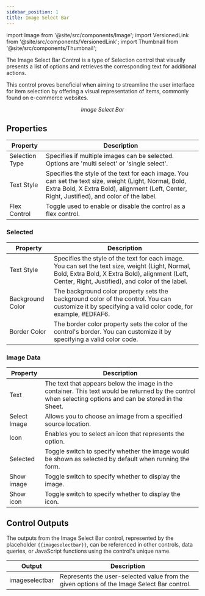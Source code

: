 ```yaml
---
sidebar_position: 1
title: Image Select Bar
---
```


import Image from '@site/src/components/Image'; import VersionedLink from '@site/src/components/VersionedLink'; import
Thumbnail from '@site/src/components/Thumbnail';

The Image Select Bar Control is a type of Selection control that visually presents a list of options and retrieves the corresponding text for additional actions.

This control proves beneficial when aiming to streamline the user interface for item selection by offering a visual representation of items, commonly found on e-commerce websites.


<figure>
  <Thumbnail src="/img/reference/controls/image-bar/preview.jpeg" alt="Image Select Bar" />
  <figcaption align = "center"><i>Image Select Bar</i></figcaption>
</figure>


## Properties

| Property        | Description                                                                                                                      |
|-----------------|----------------------------------------------------------------------------------------------------------------------------------|
| Selection Type  | Specifies if multiple images can be selected. Options are 'multi select' or 'single select'.                                   |
| Text Style      | Specifies the style of the text for each image. You can set the text size, weight (Light, Normal, Bold, Extra Bold, X Extra Bold), alignment (Left, Center, Right, Justified), and color of the label. |
| Flex Control    | Toggle used to enable or disable the control as a flex control.                                                                  |


### Selected 

| Property           | Description                                                                                                                               |
|--------------------|-------------------------------------------------------------------------------------------------------------------------------------------|
| Text Style         | Specifies the style of the text for each image. You can set the text size, weight (Light, Normal, Bold, Extra Bold, X Extra Bold), alignment (Left, Center, Right, Justified), and color of the label. |
| Background Color   | The background color property sets the background color of the control. You can customize it by specifying a valid color code, for example, #EDFAF6.                                        |
| Border Color       | The border color property sets the color of the control's border. You can customize it by specifying a valid color code.                      |


### Image Data

| Property        | Description                                                                                                                                       |
|-----------------|---------------------------------------------------------------------------------------------------------------------------------------------------|
| Text            | The text that appears below the image in the container. This text would be returned by the control when selecting options and can be stored in the Sheet. |
| Select Image    | Allows you to choose an image from a specified source location.                                                                                    |
| Icon            | Enables you to select an icon that represents the option.                                                                                          |
| Selected        | Toggle switch to specify whether the image would be shown as selected by default when running the form.                                          |
| Show image      | Toggle switch to specify whether to display the image.                                                                                             |
| Show icon       | Toggle switch to specify whether to display the icon.                                                                                              |



## Control Outputs

The outputs from the Image Select Bar control, represented by the placeholder `{{imageselectbar}}`, can be referenced in other controls, data queries, or JavaScript functions using the control's unique name.

| Output       | Description                                                                                                  |
|--------------|--------------------------------------------------------------------------------------------------------------|
| imageselectbar    | Represents the user-selected value from the given options of the Image Select Bar control.                        |
